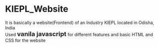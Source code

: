 # KIEPL_Website

It is basically a website(Frontend) of an Industry KIEPL located in Odisha, India <br>
Used <span style="font-size: 20px;"><b>vanila javascript</b></span> for different features and basic HTML and CSS for the website
